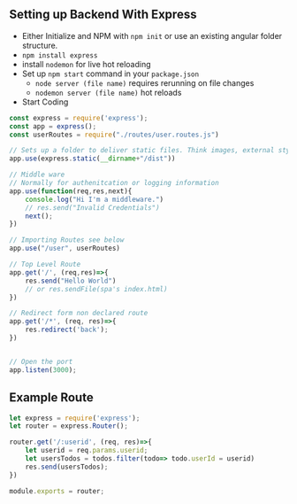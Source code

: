 ## Setting up Backend With Express

* Either Initialize and NPM with `npm init` or use an existing angular folder structure.
* `npm install express`
* install `nodemon` for live hot reloading
* Set up `npm start` command in your `package.json`
    * `node server (file name)` requires rerunning on file changes
    * `nodemon server (file name)` hot reloads
* Start Coding
``` javascript
const express = require('express');
const app = express();
const userRoutes = require("./routes/user.routes.js")

// Sets up a folder to deliver static files. Think images, external stylesheets, pdfs, etc. Also SPAs if you have one build through ng build or ng build --prod
app.use(express.static(__dirname+"/dist"))

// Middle ware
// Normally for authenitcation or logging information
app.use(function(req,res,next){
    console.log("Hi I'm a middleware.")
    // res.send("Invalid Credentials")
    next();
})

// Importing Routes see below
app.use("/user", userRoutes)

// Top Level Route
app.get('/', (req,res)=>{
    res.send("Hello World")
    // or res.sendFile(spa's index.html)
})

// Redirect form non declared route
app.get('/*', (req, res)=>{
    res.redirect('back');
})


// Open the port
app.listen(3000);
```
## Example Route
``` javascript
let express = require('express');
let router = express.Router();

router.get('/:userid', (req, res)=>{
    let userid = req.params.userid;
    let usersTodos = todos.filter(todo=> todo.userId = userid)
    res.send(usersTodos);
})

module.exports = router;
```
